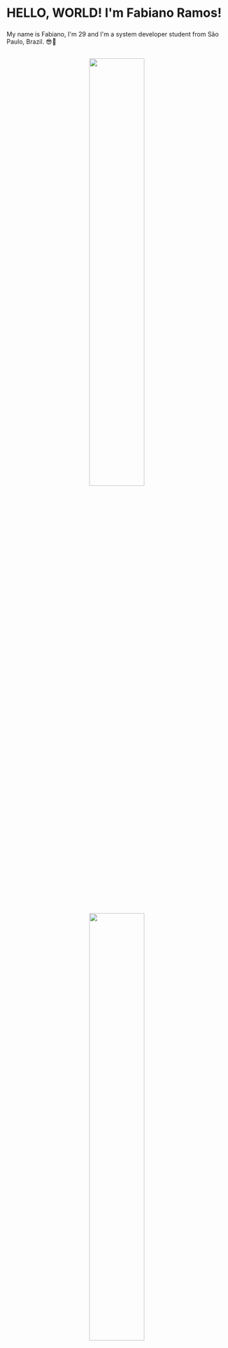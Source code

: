 <h1 align="left">HELLO, WORLD! I'm Fabiano Ramos!</h1>

###

<p align="left">My name is Fabiano, I'm 29 and I'm a system developer student from São Paulo, Brazil. 😎🚀</p>

##

<div align="center">
  <img src="https://github-readme-stats.vercel.app/api?username=FabianoR27&show_icons=true&theme=dark" width="50%"/>
  <img src="https://github-readme-stats.vercel.app/api/top-langs?username=FabianoR27&layout=compact&langs_count=5&theme=dark" width="50%"/><br>
</div>

<br clear="both">

<div align="center">
  <a href="https://open.spotify.com/user/fabianor27">
    <img src="https://spotify-recently-played-readme.vercel.app/api?user=fabianor27&count=3&unique=false" width="450" alt="Spotify recently played"  />
  </a>
</div>

##

<br clear="both">

<div align="left">
  <img src="https://cdn.jsdelivr.net/gh/devicons/devicon/icons/html5/html5-plain.svg" height="40" alt="html5 logo"  />
  <img width="12" />
  <img src="https://cdn.jsdelivr.net/gh/devicons/devicon/icons/css3/css3-plain.svg" height="40" alt="css3 logo"  />
  <img width="12" />
  <img src="https://cdn.jsdelivr.net/gh/devicons/devicon/icons/git/git-original.svg" height="40" alt="git logo"  />
  <img width="12" />
  <img src="https://cdn.jsdelivr.net/gh/devicons/devicon/icons/github/github-original.svg" height="40" alt="github logo"  />
  <img width="12" />
  <img src="https://cdn.jsdelivr.net/gh/devicons/devicon/icons/vscode/vscode-original.svg" height="40" alt="vscode logo"  />
</div>

<br clear="both">


###

<br clear="both">

<div align="center">
  <img src="https://profile-counter.glitch.me/FabianoR27/count.svg?"  />
</div>


